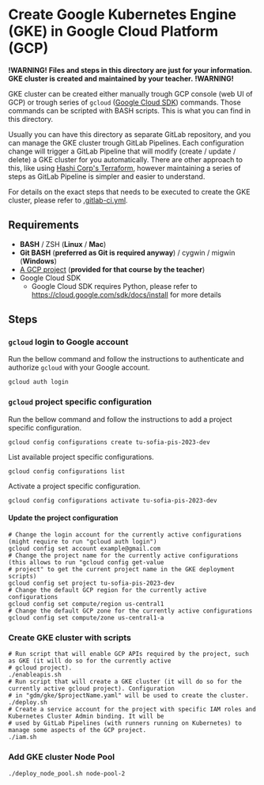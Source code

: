# Create Google Kubernetes Engine (GKE) in Google Cloud Platform (GCP)

**!WARNING!**
**Files and steps in this directory are just for your information. GKE cluster is created and maintained by your teacher.**
**!WARNING!**

GKE cluster can be created either manually trough GCP console (web UI of GCP) or trough series of `gcloud` ([Google Cloud SDK](https://cloud.google.com/sdk)) 
commands. Those commands can be scripted with BASH scripts. This is what you can find in this directory.

Usually you can have this directory as separate GitLab repository, and you can manage the GKE cluster trough GitLab Pipelines. Each 
configuration change will trigger a GitLab Pipeline that will modify (create / update / delete) a GKE cluster for you automatically.
There are other approach to this, like using [Hashi Corp's Terraform](https://www.terraform.io/), however maintaining a series of steps 
as GitLab Pipeline is simpler and easier to understand.

For details on the exact steps that needs to be executed to create the GKE cluster, please refer to [.gitlab-ci.yml](.gitlab-ci.yml).

## Requirements

* **BASH** / ZSH (**Linux** / **Mac**)
* **Git BASH** (**preferred as Git is required anyway**) / cygwin / migwin (**Windows**)
* [A GCP project](https://console.cloud.google.com/home/dashboard?project=tu-sofia-pis-2023-dev) (**provided for that course by the teacher**)
* Google Cloud SDK
  * Google Cloud SDK requires Python, please refer to https://cloud.google.com/sdk/docs/install for more details

## Steps

### `gcloud` login to Google account

Run the bellow command and follow the instructions to authenticate and authorize `gcloud` with your Google account.

```shell
gcloud auth login
```

### `gcloud` project specific configuration

Run the bellow command and follow the instructions to add a project specific configuration.

```shell
gcloud config configurations create tu-sofia-pis-2023-dev
```

List available project specific configurations.

```shell
gcloud config configurations list
```

Activate a project specific configuration.

```shell
gcloud config configurations activate tu-sofia-pis-2023-dev
```

#### Update the project configuration

```shell
# Change the login account for the currently active configurations (might require to run "gcloud auth login")
gcloud config set account example@gmail.com
# Change the project name for the currently active configurations (this allows to run "gcloud config get-value 
# project" to get the current project name in the GKE deployment scripts)
gcloud config set project tu-sofia-pis-2023-dev
# Change the default GCP region for the currently active configurations
gcloud config set compute/region us-central1
# Change the default GCP zone for the currently active configurations
gcloud config set compute/zone us-central1-a
```

### Create GKE cluster with scripts

```shell
# Run script that will enable GCP APIs required by the project, such as GKE (it will do so for the currently active 
# gcloud project).
./enableapis.sh
# Run script that will create a GKE cluster (it will do so for the currently active gcloud project). Configuration 
# in "gdm/gke/$projectName.yaml" will be used to create the cluster.
./deploy.sh
# Create a service account for the project with specific IAM roles and Kubernetes Cluster Admin binding. It will be 
# used by GitLab Pipelines (with runners running on Kubernetes) to manage some aspects of the GCP project.
./iam.sh
```

### Add GKE cluster Node Pool

```shell
./deploy_node_pool.sh node-pool-2 
```
